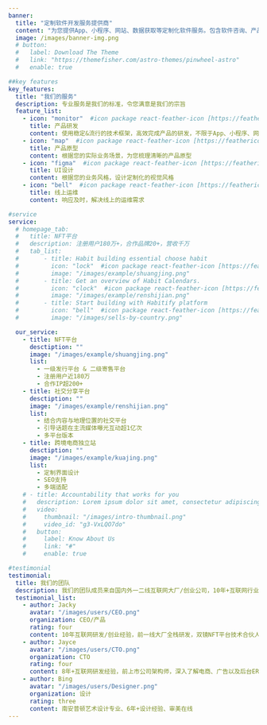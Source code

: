 ```yaml
---
banner:
  title: "定制软件开发服务提供商"
  content: "为您提供App、小程序、网站、数据获取等定制化软件服务。包含软件咨询、产品原型设计、UI设计、研发、上线的全流程软件服务"
  image: /images/banner-img.png
  # button:
  #   label: Download The Theme
  #   link: "https://themefisher.com/astro-themes/pinwheel-astro"
  #   enable: true

##key features
key_features:
  title: "我们的服务"
  description: 专业服务是我们的标准，令您满意是我们的宗旨
  feature_list:
    - icon: "monitor"  #icon package react-feather-icon [https://feathericons.com/]
      title: 产品研发
      content: 使用稳定&流行的技术框架，高效完成产品的研发，不限于App、小程序、网站、数据获取分析等产品需求
    - icon: "map"  #icon package react-feather-icon [https://feathericons.com/]
      title: 产品原型
      content: 根据您的实际业务场景，为您梳理清晰的产品原型
    - icon: "figma"  #icon package react-feather-icon [https://feathericons.com/]
      title: UI设计
      content: 根据您的业务风格，设计定制化的视觉风格
    - icon: "bell"  #icon package react-feather-icon [https://feathericons.com/]
      title: 线上运维
      content: 响应及时，解决线上的运维需求

#service
service:
  # homepage_tab:
  #   title: NFT平台
  #   description: 注册用户180万+，合作品牌20+，营收千万
  #   tab_list:
  #       - title: Habit building essential choose habit
  #         icon: "lock"  #icon package react-feather-icon [https://feathericons.com/]
  #         image: "/images/example/shuangjing.png"
  #       - title: Get an overview of Habit Calendars.
  #         icon: "clock"  #icon package react-feather-icon [https://feathericons.com/]
  #         image: "/images/example/renshijian.png"
  #       - title: Start building with Habitify platform
  #         icon: "bell"  #icon package react-feather-icon [https://feathericons.com/]
  #         image: "/images/sells-by-country.png"

  our_service:
    - title: NFT平台
      desctiption: ""
      image: "/images/example/shuangjing.png"
      list:
        - 一级发行平台 & 二级寄售平台
        - 注册用户近180万
        - 合作IP超200+
    - title: 社交分享平台
      desctiption: ""
      image: "/images/example/renshijian.png"
      list:
        - 结合内容与地理位置的社交平台
        - 引导话题在主流媒体曝光互动超1亿次
        - 多平台版本
    - title: 跨境电商独立站
      desctiption: ""
      image: "/images/example/kuajing.png"
      list:
        - 定制界面设计
        - SEO支持
        - 多端适配
    # - title: Accountability that works for you
    #   description: Lorem ipsum dolor sit amet, consectetur adipiscing elit. Morbi egestas Werat viverra id et aliquet. vulputate egestas sollicitudin.
    #   video:
    #     thumbnail: "/images/intro-thumbnail.png"
    #     video_id: "g3-VxLQO7do"
    #   button:
    #     label: Know About Us
    #     link: "#"
    #     enable: true

#testimonial
testimonial:
  title: 我们的团队
  description: 我们的团队成员来自国内外一二线互联网大厂/创业公司，10年+互联网行业经验，拥有丰富的产品、设计、开发项目经验。
  testimonial_list:
    - author: Jacky
      avatar: "/images/users/CEO.png"
      organization: CEO/产品
      rating: four
      content: 10年互联网研发/创业经验，前一线大厂全栈研发，双镜NFT平台技术合伙人，必果学院金牌讲师。擅长深入理解客户业务并梳理出清晰的产品路线，站在用户的视角思考问题，基于技术的可行性提出方案
    - author: Jayce
      avatar: "/images/users/CTO.png"
      organization: CTO
      rating: four
      content: 8年+互联网研发经验，前上市公司架构师，深入了解电商、广告以及后台ERP系统。擅长系统架构设计与优化，精通微服务架构和云计算技术，具备良好的团队管理和项目协调能力。曾主导多个大型项目的实施，成功提升系统性能和用户体验，推动业务增长
    - author: Bing
      avatar: "/images/users/Designer.png"
      organization: 设计
      rating: three
      content: 南安普顿艺术设计专业、6年+设计经验、审美在线
---
```

